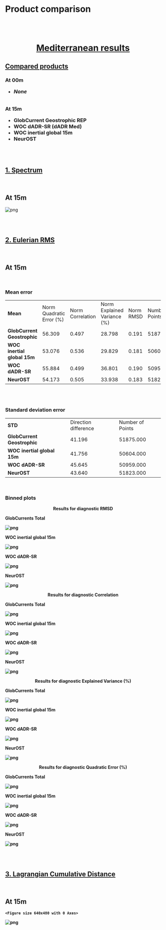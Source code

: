 
# Product comparison

<br>

<br>


<div class="alert alert-block alert-success">
<h1><center> <u> Mediterranean results </u> </center></h1>  
</div>



## <u> Compared products </u> 

<h3>
    At 00m 
    <br> 
    <ul>  
        <li> <i>None</i></li> 
    </ul>  
    <br>
    At 15m 
    <br>
    <ul>  
        <li> GlobCurrent Geostrophic REP </li>   
        <li> WOC dADR-SR (dADR Med) </li>
        <li> WOC inertial global 15m </li>
        <li> NeurOST </li> 
    </ul>  

</h3>
  

<br>

<br>

## <u> 1. Spectrum </u> 

<br>

<h2>At 15m</h2>


![png](nb_wocproducts_Mediterranean_files/nb_wocproducts_Mediterranean_9_0.png)


<br>

<br>

## <u> 2. Eulerian RMS </u>

<br>

<h2>At 15m</h2>

<br>

<h3>Mean error</h3>




<table width=100%>
<tr>
<td><b>Mean</b></td>
<td>Norm Quadratic Error (%)</td>
<td>Norm Correlation</td>
<td>Norm Explained Variance (%)</td>
<td>Norm RMSD</td>
<td>Number of Points</td>
</tr>
<tr>
<td><b>GlobCurrent Geostrophic</b></td>
<td>56.309</td>
<td>0.497</td>
<td>28.798</td>
<td>0.191</td>
<td>51875.000</td>
</tr>
<tr>
<td><b>WOC inertial global 15m</b></td>
<td>53.076</td>
<td>0.536</td>
<td>29.829</td>
<td>0.181</td>
<td>50604.000</td>
</tr>
<tr>
<td><b>WOC dADR-SR</b></td>
<td>55.884</td>
<td>0.499</td>
<td>36.801</td>
<td>0.190</td>
<td>50959.000</td>
</tr>
<tr>
<td><b>NeurOST</b></td>
<td>54.173</td>
<td>0.505</td>
<td>33.938</td>
<td>0.183</td>
<td>51823.000</td>
</tr>
</table>



<br>

<br>

<h3>Standard deviation error</h3>




<table width=100%>
<tr>
<td><b>STD</b></td>
<td>Direction difference</td>
<td>Number of Points</td>
</tr>
<tr>
<td><b>GlobCurrent Geostrophic</b></td>
<td>41.196</td>
<td>51875.000</td>
</tr>
<tr>
<td><b>WOC inertial global 15m</b></td>
<td>41.756</td>
<td>50604.000</td>
</tr>
<tr>
<td><b>WOC dADR-SR</b></td>
<td>45.645</td>
<td>50959.000</td>
</tr>
<tr>
<td><b>NeurOST</b></td>
<td>43.640</td>
<td>51823.000</td>
</tr>
</table>



<br>

<h3>Binned plots</h3>

    
    




<center><b>Results for diagnostic RMSD</b></center>



<b>GlobCurrents Total<b>



![png](nb_wocproducts_Mediterranean_files/nb_wocproducts_Mediterranean_19_3.png)



<b>WOC inertial global 15m<b>



![png](nb_wocproducts_Mediterranean_files/nb_wocproducts_Mediterranean_19_5.png)



<b>WOC dADR-SR<b>



![png](nb_wocproducts_Mediterranean_files/nb_wocproducts_Mediterranean_19_7.png)



<b>NeurOST<b>



![png](nb_wocproducts_Mediterranean_files/nb_wocproducts_Mediterranean_19_9.png)


    
    




<center><b>Results for diagnostic Correlation</b></center>



<b>GlobCurrents Total<b>



![png](nb_wocproducts_Mediterranean_files/nb_wocproducts_Mediterranean_19_13.png)



<b>WOC inertial global 15m<b>



![png](nb_wocproducts_Mediterranean_files/nb_wocproducts_Mediterranean_19_15.png)



<b>WOC dADR-SR<b>



![png](nb_wocproducts_Mediterranean_files/nb_wocproducts_Mediterranean_19_17.png)



<b>NeurOST<b>



![png](nb_wocproducts_Mediterranean_files/nb_wocproducts_Mediterranean_19_19.png)


    
    




<center><b>Results for diagnostic Explained Variance (%)</b></center>



<b>GlobCurrents Total<b>



![png](nb_wocproducts_Mediterranean_files/nb_wocproducts_Mediterranean_19_23.png)



<b>WOC inertial global 15m<b>



![png](nb_wocproducts_Mediterranean_files/nb_wocproducts_Mediterranean_19_25.png)



<b>WOC dADR-SR<b>



![png](nb_wocproducts_Mediterranean_files/nb_wocproducts_Mediterranean_19_27.png)



<b>NeurOST<b>



![png](nb_wocproducts_Mediterranean_files/nb_wocproducts_Mediterranean_19_29.png)


    
    




<center><b>Results for diagnostic Quadratic Error (%)</b></center>



<b>GlobCurrents Total<b>



![png](nb_wocproducts_Mediterranean_files/nb_wocproducts_Mediterranean_19_33.png)



<b>WOC inertial global 15m<b>



![png](nb_wocproducts_Mediterranean_files/nb_wocproducts_Mediterranean_19_35.png)



<b>WOC dADR-SR<b>



![png](nb_wocproducts_Mediterranean_files/nb_wocproducts_Mediterranean_19_37.png)



<b>NeurOST<b>



![png](nb_wocproducts_Mediterranean_files/nb_wocproducts_Mediterranean_19_39.png)


<br>

<br>

## <u> 3. Lagrangian Cumulative Distance</u>

<br>

<h2>At 15m</h2>


    <Figure size 640x480 with 0 Axes>



![png](nb_wocproducts_Mediterranean_files/nb_wocproducts_Mediterranean_23_1.png)

